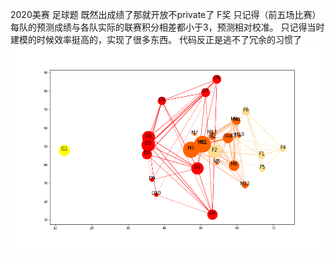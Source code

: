 2020美赛 足球题
既然出成绩了那就开放不private了
F奖
只记得（前五场比赛）每队的预测成绩与各队实际的联赛积分相差都小于3，预测相对校准。
只记得当时建模的时候效率挺高的，实现了很多东西。
代码反正是逃不了冗余的习惯了
![image-20200307164338823](README.assets/image-20200307164338823.png)
